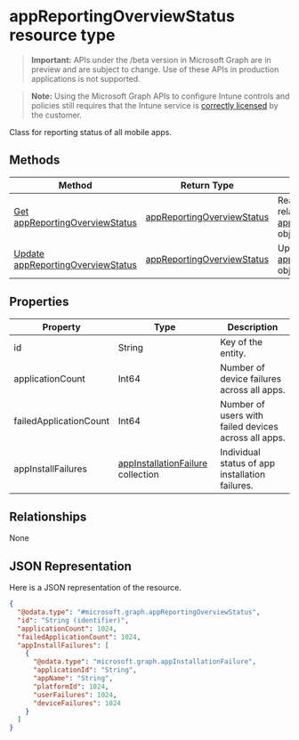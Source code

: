 ﻿# appReportingOverviewStatus resource type

> **Important:** APIs under the /beta version in Microsoft Graph are in preview and are subject to change. Use of these APIs in production applications is not supported.

> **Note:** Using the Microsoft Graph APIs to configure Intune controls and policies still requires that the Intune service is [correctly licensed](https://go.microsoft.com/fwlink/?linkid=839381) by the customer.

Class for reporting status of all mobile apps.
## Methods
|Method|Return Type|Description|
|---|---|---|
|[Get appReportingOverviewStatus](../api/intune_apps_appreportingoverviewstatus_get.md)|[appReportingOverviewStatus](../resources/intune_apps_appreportingoverviewstatus.md)|Read properties and relationships of the [appReportingOverviewStatus](../resources/intune_apps_appreportingoverviewstatus.md) object.|
|[Update appReportingOverviewStatus](../api/intune_apps_appreportingoverviewstatus_update.md)|[appReportingOverviewStatus](../resources/intune_apps_appreportingoverviewstatus.md)|Update the properties of a [appReportingOverviewStatus](../resources/intune_apps_appreportingoverviewstatus.md) object.|

## Properties
|Property|Type|Description|
|---|---|---|
|id|String|Key of the entity.|
|applicationCount|Int64|Number of device failures across all apps.|
|failedApplicationCount|Int64|Number of users with failed devices across all apps.|
|appInstallFailures|[appInstallationFailure](../resources/intune_apps_appinstallationfailure.md) collection|Individual status of app installation failures.|

## Relationships
None
## JSON Representation
Here is a JSON representation of the resource.
<!-- {
  "blockType": "resource",
  "keyProperty": "id",
  "@odata.type": "microsoft.graph.appReportingOverviewStatus"
}
-->
```json
{
  "@odata.type": "#microsoft.graph.appReportingOverviewStatus",
  "id": "String (identifier)",
  "applicationCount": 1024,
  "failedApplicationCount": 1024,
  "appInstallFailures": [
    {
      "@odata.type": "microsoft.graph.appInstallationFailure",
      "applicationId": "String",
      "appName": "String",
      "platformId": 1024,
      "userFailures": 1024,
      "deviceFailures": 1024
    }
  ]
}
```



